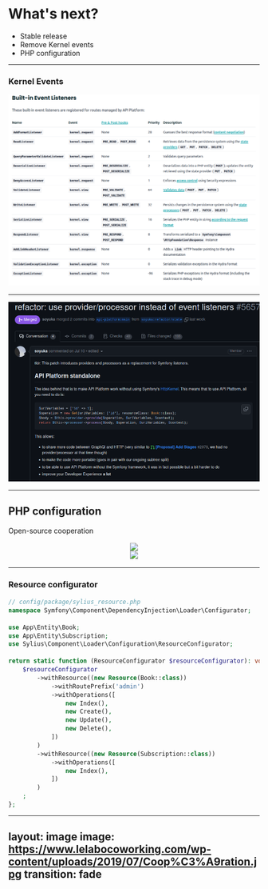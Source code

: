 # What's next?

<v-clicks>

* Stable release
* Remove Kernel events
* PHP configuration

</v-clicks>

---

### Kernel Events

<img alt="Kernel events" src="/kernel_events.png">

---

<img alt="Kernel events" src="/remove_event_listeners.png">

---

## PHP configuration

Open-source cooperation

<div align="center">
<img class="w-75" align="center" src="https://sylius.com/wp-content/uploads/2021/03/sylius-logo_sylius-logo-light-1024x422.jpg">
</div>

<div align="center">
<img class="w-75" src="https://api-platform.com/logo.png">
</div>

---

### Resource configurator

```php
// config/package/sylius_resource.php
namespace Symfony\Component\DependencyInjection\Loader\Configurator;

use App\Entity\Book;
use App\Entity\Subscription;
use Sylius\Component\Loader\Configuration\ResourceConfigurator;

return static function (ResourceConfigurator $resourceConfigurator): void {
    $resourceConfigurator
        ->withResource((new Resource(Book::class))
            ->withRoutePrefix('admin')
            ->withOperations([
                new Index(),
                new Create(),
                new Update(),
                new Delete(),    
            ])
        )
        ->withResource((new Resource(Subscription::class))
            ->withOperations([
                new Index(),
            ])
        )
    ;
};
```

---
layout: image
image: https://www.lelabocoworking.com/wp-content/uploads/2019/07/Coop%C3%A9ration.jpg
transition: fade
---